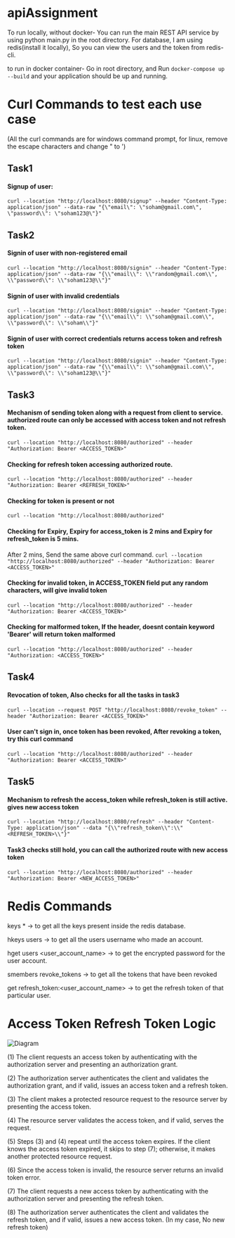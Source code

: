 # apiAssignment
To run locally, without docker-
You can run the main REST API service by using python main.py in the root directory.
For database, I am using redis(install it locally), So you can view the users and the token from redis-cli.

to run in docker container-
Go in root directory, and Run ```docker-compose up --build``` and your application should be up and running.

# Curl Commands to test each use case
(All the curl commands are for windows command prompt, for linux, remove the escape characters and change " to ')
## Task1 
#### Signup of user:
```curl --location "http://localhost:8080/signup" --header "Content-Type: application/json" --data-raw "{\"email\": \"soham@gmail.com\", \"password\\": \"soham123@\"}"```

## Task2 
#### Signin of user with non-registered email
```curl --location "http://localhost:8080/signin" --header "Content-Type: application/json" --data-raw "{\\"email\\": \\"random@gmail.com\\", \\"password\\": \\"soham123@\\"}"```

#### Signin of user with invalid credentials
```curl --location "http://localhost:8080/signin" --header "Content-Type: application/json" --data-raw "{\\"email\\": \\"soham@gmail.com\\", \\"password\\": \\"soham\\"}"```

#### Signin of user with correct credentials returns access token and refresh token
```curl --location "http://localhost:8080/signin" --header "Content-Type: application/json" --data-raw "{\\"email\\": \\"soham@gmail.com\\", \\"password\\": \\"soham123@\\"}"```

## Task3
#### Mechanism of sending token along with a request from client to service. authorized route can only be accessed with access token and not refresh token. 
```curl --location "http://localhost:8080/authorized" --header "Authorization: Bearer <ACCESS_TOKEN>"```

#### Checking for refresh token accessing authorized route.
```curl --location "http://localhost:8080/authorized" --header "Authorization: Bearer <REFRESH_TOKEN>"```

#### Checking for token is present or not
```curl --location "http://localhost:8080/authorized"```

#### Checking for Expiry, Expiry for access_token is 2 mins and Expiry for refresh_token is 5 mins.
After 2 mins, Send the same above curl command. 
```curl --location "http://localhost:8080/authorized" --header "Authorization: Bearer <ACCESS_TOKEN>"```

#### Checking for invalid token, in ACCESS_TOKEN field put any random characters, will give invalid token
```curl --location "http://localhost:8080/authorized" --header "Authorization: Bearer <ACCESS_TOKEN>"```

#### Checking for malformed token, If the header, doesnt contain keyword 'Bearer' will return token malformed
```curl --location "http://localhost:8080/authorized" --header "Authorization: <ACCESS_TOKEN>"```

## Task4
#### Revocation of token, Also checks for all the tasks in task3
```curl --location --request POST "http://localhost:8080/revoke_token" --header "Authorization: Bearer <ACCESS_TOKEN>"```
#### User can't sign in, once token has been revoked, After revoking a token, try this curl command
```curl --location "http://localhost:8080/authorized" --header "Authorization: Bearer <ACCESS_TOKEN>"```

## Task5
#### Mechanism to refresh the access_token while refresh_token is still active. gives new access token
```curl --location "http://localhost:8080/refresh" --header "Content-Type: application/json" --data "{\\"refresh_token\\":\\"<REFRESH_TOKEN>\\"}"```

#### Task3 checks still hold,  you can call the authorized route with new access token
```curl --location "http://localhost:8080/authorized" --header "Authorization: Bearer <NEW_ACCESS_TOKEN>"```


# Redis Commands
keys * -> to get all the keys present inside the redis database.

hkeys users -> to get all the users username who made an account.

hget users <user_account_name> -> to get the encrypted password for the user account.

smembers revoke_tokens -> to get all the tokens that have been revoked

get refresh_token:<user_account_name> -> to get the refresh token of that particular user.



# Access Token Refresh Token Logic
![Diagram](https://github.com/user-attachments/assets/d4fd51b1-21b9-404e-9236-ea4da07c776f)

(1)  The client requests an access token by authenticating with the authorization server and presenting an authorization grant.

(2)  The authorization server authenticates the client and validates the authorization grant, and if valid, issues an access token and a refresh token.
  
(3)  The client makes a protected resource request to the resource server by presenting the access token.
  
(4)  The resource server validates the access token, and if valid, serves the request.
  
(5)  Steps (3) and (4) repeat until the access token expires.  If the client knows the access token expired, it skips to step (7); otherwise, it makes another protected resource request.
  
(6)  Since the access token is invalid, the resource server returns an invalid token error.
  
(7)  The client requests a new access token by authenticating with the authorization server and presenting the refresh token.
  
(8)  The authorization server authenticates the client and validates the refresh token, and if valid, issues a new access token. (In my case, No new refresh token)

